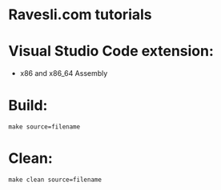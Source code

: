 # Ravesli.com tutorials

# Visual Studio Code extension:
- x86 and x86_64 Assembly

# Build:
    make source=filename

# Clean:
    make clean source=filename